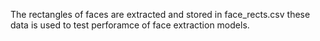 The rectangles of faces are extracted and stored in face_rects.csv
these data is used to test perforamce of face extraction models.